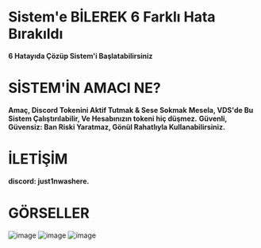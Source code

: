 # Sistem'e BİLEREK 6 Farklı Hata Bırakıldı
**6 Hatayıda Çözüp Sistem'i Başlatabilirsiniz**
#
#

# SİSTEM'İN AMACI NE?
**Amaç, Discord Tokenini Aktif Tutmak & Sese Sokmak**
**Mesela, VDS'de Bu Sistem Çalıştırılabilir, Ve Hesabınızın tokeni hiç düşmez.**
**Güvenli, Güvensiz: Ban Riski Yaratmaz, Gönül Rahatlıyla Kullanabilirsiniz.**

# İLETİŞİM
**discord: just1nwashere.**
#
#

# GÖRSELLER
![image](https://github.com/user-attachments/assets/4ce9050b-eb93-43ca-841b-0554e3a4a994)
![image](https://github.com/user-attachments/assets/f54fb1b5-cd28-4ab9-a6a1-daba5ea5f9b3)
![image](https://github.com/user-attachments/assets/e1d182f3-4dd2-4942-96af-6e26d17f27d9)
